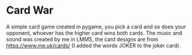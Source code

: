 # Card War

A simple card game created in pygame, you pick a card and so does your opponent, whoever has the higher card wins both cards. The music and sound was created by me in LMMS, the card designs are from https://www.me.uk/cards/ (I added the words JOKER to the joker card). 
